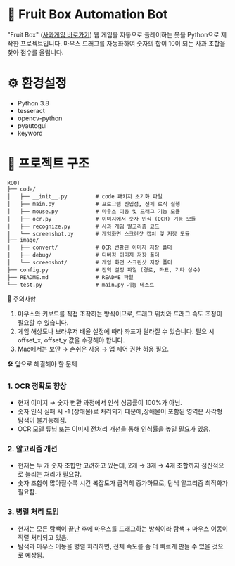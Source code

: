 # 🍎 Fruit Box Automation Bot
"Fruit Box" ([사과게임 바로가기](https://www.gamesaien.com/game/fruit_box_a/)) 웹 게임을 자동으로 플레이하는 봇을 Python으로 제작한 프로젝트입니다.
마우스 드래그를 자동화하여 숫자의 합이 10이 되는 사과 조합을 찾아 점수를 올립니다.

# ⚙️ 환경설정
- Python 3.8
- tesseract
- opencv-python
- pyautogui
- keyword

# 📂 프로젝트 구조
```
ROOT
├── code/
│   ├── __init__.py         # code 패키지 초기화 파일  
│   ├── main.py             # 프로그램 진입점, 전체 로직 실행
│   ├── mouse.py            # 마우스 이동 및 드래그 기능 모듈
│   ├── ocr.py              # 이미지에서 숫자 인식 (OCR) 기능 모듈
│   ├── recognize.py        # 사과 게임 알고리즘 코드
│   └── screenshot.py       # 게임화면 스크린샷 캡처 및 저장 모듈
├── image/
│   ├── convert/            # OCR 변환된 이미지 저장 폴더
│   ├── debug/              # 디버깅 이미지 저장 폴더
│   └── screenshot/         # 게임 화면 스크린샷 저장 폴더
├── config.py               # 전역 설정 파일 (경로, 좌표, 기타 상수)
├── README.md               # README 파일
└── test.py                 # main.py 기능 테스트
```

📌 주의사항
 1. 마우스와 키보드를 직접 조작하는 방식이므로, 드래그 위치와 드래그 속도 조정이 필요할 수 있습니다.
 2. 게임 해상도나 브라우저 배율 설정에 따라 좌표가 달라질 수 있습니다. 필요 시 offset_x, offset_y 값을 수정해야 합니다.
 3. Mac에서는 보안 → 손쉬운 사용 → 앱 제어 권한 허용 필요.

🛠 앞으로 해결해야 할 문제
### 1. OCR 정확도 향상
 - 현재 이미지 → 숫자 변환 과정에서 인식 성공률이 100%가 아님.
 - 숫자 인식 실패 시 -1 (장애물)로 처리되기 때문에,장애물이 포함된 영역은 사각형 탐색이 불가능해짐.
 - OCR 모델 튜닝 또는 이미지 전처리 개선을 통해 인식률을 높일 필요가 있음.
### 2. 알고리즘 개선
 - 현재는 두 개 숫자 조합만 고려하고 있는데, 2개 → 3개 → 4개 조합까지 점진적으로 늘리는 처리가 필요함.
 - 숫자 조합이 많아질수록 시간 복잡도가 급격히 증가하므로, 탐색 알고리즘 최적화가 필요함.
### 3. 병렬 처리 도입
 - 현재는 모든 탐색이 끝난 후에 마우스를 드래그하는 방식이라  탐색 + 마우스 이동이 직렬 처리되고 있음. 
 - 탐색과 마우스 이동을 병렬 처리하면, 전체 속도를 좀 더 빠르게 만들 수 있을 것으로 예상됨.
